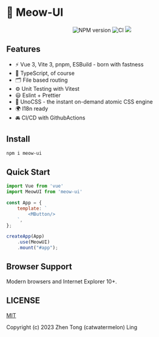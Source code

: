 # 🎉 Meow-UI 
 

<p align="center">
    <img src="https://img.shields.io/npm/v/meow-ui?color=c95f8b&amp;label=" alt="NPM version">
    <img src="https://github.com/catwatermelon/meow-ui/actions/workflows/main.yml/badge.svg?branch=master" alt="CI" style="max-width: 100%;"/>
    <img src="https://img.shields.io/github/license/catwatermelon/meow-ui?color=red"/>
</p>


## Features

- ⚡️ Vue 3, Vite 3, pnpm, ESBuild - born with fastness
- 🦾 TypeScript, of course
- 🗂 File based routing
- ⚙️ Unit Testing with Vitest
- 😃 Eslint + Prettier
- 🎨 UnoCSS - the instant on-demand atomic CSS engine
- 🌍 I18n ready
- 🚘 CI/CD with GithubActions


## Install

```bash
npm i meow-ui
```

## Quick Start

```js
import Vue from 'vue'
import MeowUI from 'meow-ui'

const App = {
    template: `
        <MButton/>
    `,
};

createApp(App)
    .use(MeowUI)
    .mount("#app");
```

## Browser Support

Modern browsers and Internet Explorer 10+.


## LICENSE

[MIT](LICENSE)


Copyright (c) 2023 Zhen Tong (catwatermelon) Ling
